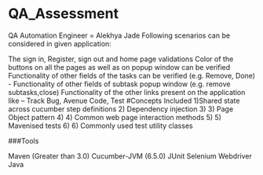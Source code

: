 # QA_Assessment

QA Automation Engineer = Alekhya Jade Following scenarios can be considered in given application:

The sign in, Register, sign out and home page validations
Color of the buttons on all the pages as well as on popup window can be verified
Functionality of other fields of the tasks can be verified (e.g. Remove, Done) -
Functionality of other fields of subtask popup window (e.g. remove subtasks,close)
Functionality of the other links present on the application like – Track Bug, Avenue Code, Test
#Concepts Included 
1)Shared state across cucumber step definitions 
2) Dependency injection 
3) 3) Page Object pattern 
4) 4) Common web page interaction methods 
5) 5) Mavenised tests 
6) 6) Commonly used test utility classes

###Tools

Maven (Greater than 3.0)
Cucumber-JVM (6.5.0)
JUnit
Selenium Webdriver
Java
